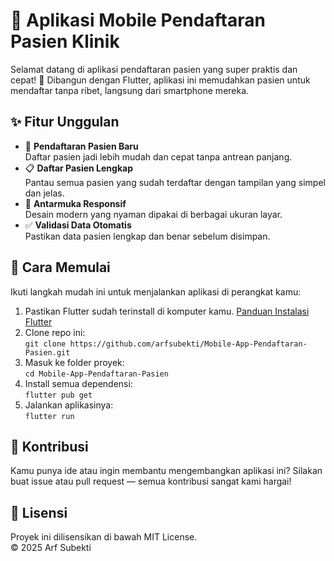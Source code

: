 # 📱 Aplikasi Mobile Pendaftaran Pasien Klinik

Selamat datang di aplikasi pendaftaran pasien yang super praktis dan cepat! 🚀 Dibangun dengan Flutter, aplikasi ini memudahkan pasien untuk mendaftar tanpa ribet, langsung dari smartphone mereka.

## ✨ Fitur Unggulan

- 📝 **Pendaftaran Pasien Baru**  
  Daftar pasien jadi lebih mudah dan cepat tanpa antrean panjang.  
- 📋 **Daftar Pasien Lengkap**  
  Pantau semua pasien yang sudah terdaftar dengan tampilan yang simpel dan jelas.  
- 🎨 **Antarmuka Responsif**  
  Desain modern yang nyaman dipakai di berbagai ukuran layar.  
- ✅ **Validasi Data Otomatis**  
  Pastikan data pasien lengkap dan benar sebelum disimpan.

## 🚀 Cara Memulai

Ikuti langkah mudah ini untuk menjalankan aplikasi di perangkat kamu:

1. Pastikan Flutter sudah terinstall di komputer kamu. [Panduan Instalasi Flutter](https://flutter.dev/docs/get-started/install)  
2. Clone repo ini:  
   `git clone https://github.com/arfsubekti/Mobile-App-Pendaftaran-Pasien.git`  
3. Masuk ke folder proyek:  
   `cd Mobile-App-Pendaftaran-Pasien`  
4. Install semua dependensi:  
   `flutter pub get`  
5. Jalankan aplikasinya:  
   `flutter run`

## 🤝 Kontribusi

Kamu punya ide atau ingin membantu mengembangkan aplikasi ini? Silakan buat issue atau pull request — semua kontribusi sangat kami hargai!

## 📄 Lisensi

Proyek ini dilisensikan di bawah MIT License.  
© 2025 Arf Subekti
